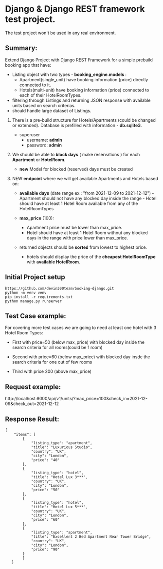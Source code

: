 # Django & Django REST framework test project.
The test project won't be used in any real environment.


## Summary:

Extend Django Project with Django REST Framework for a simple prebuild booking app that have:
- Listing object with two types - **booking_engine.models** :
    - Apartment(single_unit) have booking information (price) directly connected to it.
    - Hotels(multi-unit) have booking information (price) connected to each of their HotelRoomTypes.
- filtering through Listings and returning JSON response with available units based on search criterias.
- should handle large dataset of Listings.

1. There is a pre-build structure for Hotels/Apartments (could be changed or extended). Database is prefilled with information - **db.sqlite3**.
    - superuser
        - username: **admin**
        - password: **admin**

2. We should be able to **block days** ( make reservations ) for each **Apartment** or **HotelRoom**.
    - **new** Model for blocked (reserved) days must be created

3. NEW **endpoint** where we will get available Apartments and Hotels based on:
	- **available days** (date range ex.: "from 2021-12-09 to 2021-12-12")
            - Apartment should not have any blocked day inside the range
            - Hotel should have at least 1 Hotel Room available from any of the HotelRoomTypes
     - **max_price** (100):
		- Apartment price must be lower than max_price.
		- Hotel should have at least 1 Hotel Room without any blocked days in the range with price lower than max_price.

	- returned objects should be **sorted** from lowest to highest price.
		-  hotels should display the price of the **cheapest HotelRoomType** with **available HotelRoom**.


## Initial Project setup
    https://github.com/devin300team/booking-django.git
    python -m venv venv
    pip install -r requirements.txt
    python manage.py runserver


## Test Case example:

For covering more test cases we are going to need at least one hotel with 3 Hotel Room Types:

- First with price=50 (below max_price) with blocked day inside the search criteria for all rooms(could be 1 room)

- Second with price=60 (below max_price) with blocked day insde the search criteria for one out of few rooms

- Third with price 200 (above max_price) 


## Request example:

http://localhost:8000/api/v1/units/?max_price=100&check_in=2021-12-09&check_out=2021-12-12


## Response Result:

    {
	    "items": [
			{
			    "listing_type": "apartment",
			    "title": "Luxurious Studio",
			    "country": "UK",
			    "city": "London",
			    "price": "40"
			},
			{
			    "listing_type": "hotel",
			    "title": "Hotel Lux 3***",
			    "country": "UK",
			    "city": "London",
			    "price": "50"
			},
			{
			    "listing_type": "hotel",
			    "title": "Hotel Lux 5***",
			    "country": "UK",
			    "city": "London",
			    "price": "60"
			},
			{
			    "listing_type": "apartment",
			    "title": "Excellent 2 Bed Apartment Near Tower Bridge",
			    "country": "UK",
			    "city": "London",
			    "price": "90"
			}
		    ]
       }
